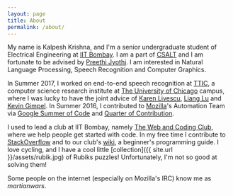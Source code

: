```yaml
---
layout: page
title: About
permalink: /about/
---
```


My name is Kalpesh Krishna, and I'm a senior undergraduate student of Electrical Engineering at [IIT Bombay](http://iitb.ac.in). I am a part of [CSALT](https://www.cse.iitb.ac.in/~pjyothi/csalt/) and I am fortunate to be advised by [Preethi Jyothi](https://www.cse.iitb.ac.in/~pjyothi/). I am interested in Natural Language Processing, Speech Recognition and Computer Graphics.

In Summer 2017, I worked on end-to-end speech recognition at [TTIC](http://ttic.edu/), a computer science research institute at [The University of Chicago](https://www.uchicago.edu/) campus, where I was lucky to have the joint advice of [Karen Livescu](http://ttic.uchicago.edu/~klivescu), [Liang Lu](http://ttic.uchicago.edu/~llu/) and [Kevin Gimpel](http://ttic.uchicago.edu/~kgimpel/). In Summer 2016, I contributed to [Mozilla](https://en.wikipedia.org/wiki/Mozilla)'s Automation Team via [Google Summer of Code](https://summerofcode.withgoogle.com/) and [Quarter of Contribution](https://wiki.mozilla.org/Auto-tools/New_Contributor/Quarter_of_Contribution).

I used to lead a club at IIT Bombay, namely [The Web and Coding Club](https://www.facebook.com/wncc.iitb/), where we help people get started with code. In my free time I contribute to [StackOverflow](http://stackoverflow.com/users/5080995/martianwars) and to our club's [wiki](http://wncc-iitb.org/wiki), a beginner's programming guide. I love cycling, and I have a cool little [collection]({{ site.url }}/assets/rubik.jpg) of Rubiks puzzles! Unfortunately, I'm not so good at solving them!

Some people on the internet (especially on Mozilla's IRC) know me as *martianwars*.
